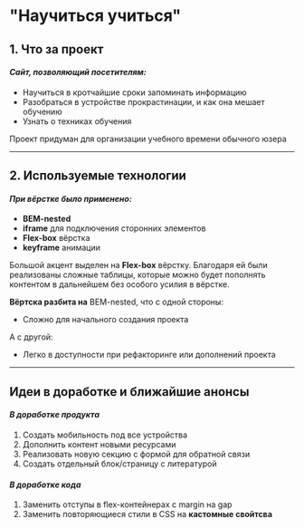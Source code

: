 # "Научиться учиться"

## 1. Что за проект

#### _Сайт, позволяющий посетителям:_

- Научиться в кротчайшие сроки запоминать информацию
- Разобраться в устройстве прокрастинации, и как она мешает
  обучению
- Узнать о техниках обучения

Проект придуман для организации учебного времени обычного юзера

---

## 2. Используемые технологии

#### _При вёрстке было применено:_

- **BEM-nested**
- **iframe** для подключения сторонних элементов
- **Flex-box** вёрстка
- **keyframe** анимации

Большой акцент выделен на **Flex-box** вёрстку.
Благодаря ей были реализованы сложные таблицы, которые
можно будет пополнять контентом в дальнейшем без
особого усилия в вёрстке.

**Вёртска разбита на** BEM-nested, что с одной стороны:

- Сложно для начального создания проекта

А с другой:

- Легко в доступности при рефакторинге или дополнений проекта

---

## Идеи в доработке и ближайшие анонсы

#### _В доработке продукта_

1. Создать мобильность под все устройства
2. Дополнить контент новыми ресурсами
3. Реализовать новую секцию с формой для обратной связи
4. Создать отдельный блок/страницу с литературой

#### _В доработке кода_

1. Заменить отступы в flex-контейнерах с margin на gap
2. Заменить повторяющиеся стили в CSS на **кастомные свойтсва**
